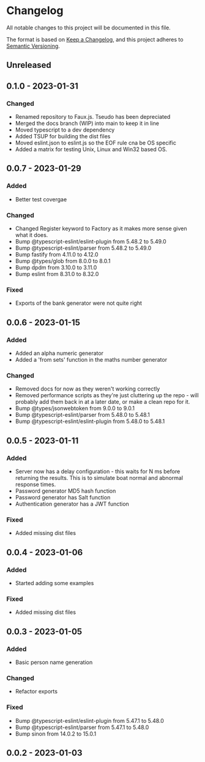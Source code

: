 # Changelog

All notable changes to this project will be documented in this file.

The format is based on [Keep a Changelog](https://keepachangelog.com/en/1.0.0/),
and this project adheres to [Semantic Versioning](https://semver.org/spec/v2.0.0.html).

## Unreleased

## 0.1.0 - 2023-01-31
### Changed
- Renamed repository to Faux.js. Tseudo has been depreciated
- Merged the docs branch (WIP) into main to keep it in line
- Moved typescript to a dev dependency
- Added TSUP for building the dist files
- Moved eslint.json to eslint.js so the EOF rule cna be OS specific
- Added a matrix for testing Unix, Linux and Win32 based OS.

## 0.0.7 - 2023-01-29
### Added
- Better test covergae

### Changed
- Changed Register keyword to Factory as it makes more sense given what it does.
- Bump @typescript-eslint/eslint-plugin from 5.48.2 to 5.49.0
- Bump @typescript-eslint/parser from 5.48.2 to 5.49.0
- Bump fastify from 4.11.0 to 4.12.0
- Bump @types/glob from 8.0.0 to 8.0.1
- Bump dpdm from 3.10.0 to 3.11.0
- Bump eslint from 8.31.0 to 8.32.0

### Fixed
- Exports of the bank generator were not quite right

## 0.0.6 - 2023-01-15
### Added
- Added an alpha numeric generator
- Added a 'from sets' function in the maths number generator

### Changed
- Removed docs for now as they weren't working correctly
- Removed performance scripts as they're just cluttering up the repo - will probably add them back in at a later date, or make a clean repo for it.
- Bump @types/jsonwebtoken from 9.0.0 to 9.0.1
- Bump @typescript-eslint/parser from 5.48.0 to 5.48.1
- Bump @typescript-eslint/eslint-plugin from 5.48.0 to 5.48.1

## 0.0.5 - 2023-01-11
### Added
- Server now has a delay configuration - this waits for N ms before returning the results. This is to simulate boat normal and abnormal response times.
- Password generator MD5 hash function
- Password generator has Salt function
- Authentication generator has a JWT function

### Fixed
- Added missing dist files

## 0.0.4 - 2023-01-06
### Added
- Started adding some examples

### Fixed
- Added missing dist files

## 0.0.3 - 2023-01-05
### Added
- Basic person name generation

### Changed
- Refactor exports

### Fixed
- Bump @typescript-eslint/eslint-plugin from 5.47.1 to 5.48.0
- Bump @typescript-eslint/parser from 5.47.1 to 5.48.0
- Bump sinon from 14.0.2 to 15.0.1

## 0.0.2 - 2023-01-03
